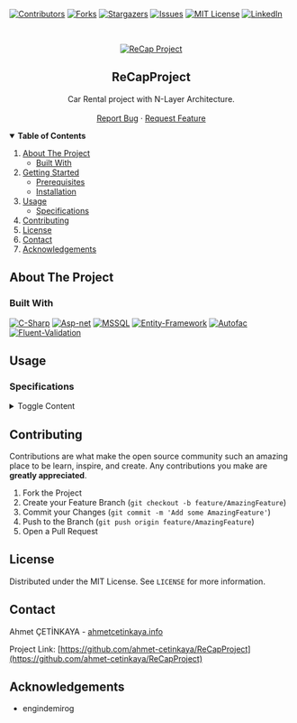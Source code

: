 [![Contributors][contributors-shield]][contributors-url]
[![Forks][forks-shield]][forks-url]
[![Stargazers][stars-shield]][stars-url]
[![Issues][issues-shield]][issues-url]
[![MIT License][license-shield]][license-url]
[![LinkedIn][linkedin-shield]][linkedin-url]

<br />
<p align="center">
  <a href="https://github.com/ahmet-cetinkaya/ReCapProject">
    <img src="https://user-images.githubusercontent.com/53148314/110218503-2f2ef700-7ecb-11eb-9753-6f760c72511e.png" alt="ReCap Project">
  </a>
  <h2 align="center">ReCapProject</h2>
  <p align="center">
    Car Rental project with N-Layer Architecture.
    <br />
    <br />
    <a href="https://github.com/ahmet-cetinkaya/ReCapProject/issues">Report Bug</a>
    ·
    <a href="https://github.com/ahmet-cetinkaya/ReCapProject/issues">Request Feature</a>
  </p>
</p>

<details open="open">
  <summary><strong>Table of Contents</strong></summary>
  <ol>
    <li>
      <a href="#about-the-project">About The Project</a>
      <ul>
        <li><a href="#built-with">Built With</a></li>
      </ul>
    </li>
    <li>
      <a href="#getting-started">Getting Started</a>
      <ul>
        <li><a href="#prerequisites">Prerequisites</a></li>
        <li><a href="#installation">Installation</a></li>
      </ul>
    </li>
    <li>
    <a href="#usage">Usage</a>
    <ul>
        <li><a href="#specifications">Specifications</a></li>
      </ul>
    </li>
    <li><a href="#contributing">Contributing</a></li>
    <li><a href="#license">License</a></li>
    <li><a href="#contact">Contact</a></li>
    <li><a href="#acknowledgements">Acknowledgements</a></li>
  </ol>
</details>

## About The Project

### Built With

[![C-Sharp](https://img.shields.io/badge/C%23-239120?style=for-the-badge&logo=c-sharp&logoColor=white)](https://docs.microsoft.com/en-us/dotnet/csharp/)
[![Asp-net](https://img.shields.io/badge/ASP.NET-5C2D91?style=for-the-badge&logo=.net&logoColor=white)](https://dotnet.microsoft.com/apps/aspnet)
[![MSSQL](https://img.shields.io/badge/MSSQL-004880?style=for-the-badge&logo=microsoft-sql-server&logoColor=white)](https://www.microsoft.com/en-us/sql-server/sql-server-2019?rtc=2)
[![Entity-Framework](https://img.shields.io/badge/Entity%20Framework-004880?style=for-the-badge&logo=nuget&logoColor=white)](https://docs.microsoft.com/en-us/ef/)
[![Autofac](https://img.shields.io/badge/Autofac-004880?style=for-the-badge&logo=nuget&logoColor=white)](https://autofac.org/)
[![Fluent-Validation](https://img.shields.io/badge/Fluent%20Validation-004880?style=for-the-badge&logo=nuget&logoColor=white)](https://fluentvalidation.net/)

## Usage

### Specifications

<details>
  <summary>Toggle Content</summary>

#### Cars

### Public Operations

- List all cars
  - Searching Cars By Brand, Color
  - Caching
- Get a single car
  - Caching

### Private Operations

- Ask (Create) a New Car
  - Authenticated users only (Logged In Users)
  - Field validation
- Edit a Question
  - Authenticated users only (Logged In Users)
  - Field Validation
- Delete a Question
  - Authenticated users only (Logged In Users)

#### Car Images

#### Public Operations

- List all car images
- Get a car image
  - Searching Car Image By Car
  - Caching

#### Private Operations

- Ask (Create) a New Car Image
  - Authenticated users only (Logged In Users)
- Edit a Car Image
  - Authenticated users only (Logged In Users)
- Delete a Car Image
  - Authenticated users only (Logged In Users)

#### Brands

#### Public Operations

- Get All Brands
- Get Single Brand

#### Private Operations

- Add (Create) a New Answer To Question
  - Authenticated users only (Logged In Users)
- Edit a Answer
  - Authenticated users only (Logged In Users)
- Delete a Answer
  - Authenticated users only (Logged In Users)

#### Color

#### Public Operations

- Get All Colors
- Get Single Color

#### Private Operations

- Add (Create) a Color
  - Authenticated users only (Logged In Users)
- Edit a Color
  - Authenticated users only (Logged In Users)
- Delete a Color
  - Authenticated users only (Logged In Users)

#### Customer

#### Public Operations

- Get All Customers
- Get Single Customer

#### Private Operations

- Add (Create) a Customer
  - Authenticated users only (Logged In Users)
- Edit a Customer
  - Authenticated users only (Logged In Users)
- Delete a Customer
  - Authenticated users only (Logged In Users)

#### Rental

#### Public Operations

- Get All Rentals
- Get Single Rental

#### Private Operations

- Add (Create) a Rental
  - Authenticated users only (Logged In Users)
- Edit a Rental
  - Authenticated users only (Logged In Users)
- Delete a Rental
  - Authenticated users only (Logged In Users)

#### Users

#### Public Operations

- List all Users
- Get a User
- Add (Create) a User

#### Private Operations

- Edit a User
  - Authenticated users only (Logged In Users)
- Delete a User
  - Authenticated users only (Logged In Users)

## Authentication

Requests are authenticated using the `Authorization` header and value `Bearer {{token}}`. with a valid JWT.

- Authentication Strategy : JWT
  - JWT Expiration : 10 Minutes For Testing Api
- Registration
  - User can register as a "Admin" or simply "User"
  - Password Salt
  - Password Hash
  - Token includes : "id", "email", "name" and "roles"
  <!-- - Token Are Stored In Cookie -->
- Login
  - User can login with "email" and "password"
  - Everytime a user login, new Token are sent to to client

## Models

### User

| Name        | Data Type     | Allow Nulls | Default |
| :---------- | :------------ | :---------- | :------ |
| Id          | int           | False       |         |
| Name        | nvarchar(50)  | False       |         |
| BrandId     | int           | False       |         |
| ColorId     | int           | False       |         |
| DailyPrice  | decimal(18,0) | False       |         |
| ModelYear   | smallint      | False       |         |
| Description | nvarchar(50)  | True        |         |

### Car Images

| Name      | Data Type     | Allow Nulls | Default |
| :-------- | :------------ | :---------- | :------ |
| Id        | int           | False       |         |
| CarId     | int           | False       |         |
| ImagePath | nvarchar(MAX) | False       |         |
| Date      | datetime      | False       |         |

## Brands

| Name | Data Type    | Allow Nulls | Default |
| :--- | :----------- | :---------- | :------ |
| Id   | int          | False       |         |
| Name | nvarchar(25) | False       |         |

## Color

| Name | Data Type    | Allow Nulls | Default |
| :--- | :----------- | :---------- | :------ |
| Id   | int          | False       |         |
| Name | nvarchar(25) | False       |         |

## Customer

| Name        | Data Type | Allow Nulls | Default |
| :---------- | :-------- | :---------- | :------ |
| Id          | int       | False       |         |
| UserId      | int       | False       |         |
| CompanyName | nchar(50) | True        |         |

## Rental

| Name       | Data Type | Allow Nulls | Default |
| :--------- | :-------- | :---------- | :------ |
| Id         | int       | False       |         |
| CarId      | int       | False       |         |
| CustomerId | int       | False       |         |
| RentDate   | datetime  | True        |         |
| ReturnDate | datetime  | True        |         |

## Users

| Name         | Data Type      | Allow Nulls | Default |
| :----------- | :------------- | :---------- | :------ |
| Id           | int            | False       |         |
| FirstName    | nvarchar(50)   | False       |         |
| LastName     | nvarchar(50)   | False       |         |
| Email        | nvarchar(50)   | False       |         |
| PasswordHash | varbinary(500) | False       |         |
| PasswordSalt | varbinary(500) | False       |         |
| Status       | bit            | False       |         |

## OperationClaims

| Name | Data Type    | Allow Nulls | Default |
| :--- | :----------- | :---------- | :------ |
| Id   | int          | False       |         |
| Name | varchar(250) | False       |         |

## UserOperationClaims

| Name             | Data Type | Allow Nulls | Default |
| :--------------- | :-------- | :---------- | :------ |
| Id               | int       | False       |         |
| UserId           | int       | False       |         |
| OperationClaimId | int       | False       |         |

## Layers

### Business

Business Layer created to process or control the incoming information according to the required conditions.

### Core

Core layer containing various particles independent of the project.

### DataAccess

Data Access Layer created to perform database CRUD operations.

### Entities

Entities Layer created for database tables.

### WebAPI

Web API Layer that opens the business layer to the internet.

</details>
<p></p>

## Contributing

Contributions are what make the open source community such an amazing place to be learn, inspire, and create. Any contributions you make are **greatly appreciated**.

1. Fork the Project
2. Create your Feature Branch (`git checkout -b feature/AmazingFeature`)
3. Commit your Changes (`git commit -m 'Add some AmazingFeature'`)
4. Push to the Branch (`git push origin feature/AmazingFeature`)
5. Open a Pull Request

## License

Distributed under the MIT License. See `LICENSE` for more information.

## Contact

Ahmet ÇETİNKAYA - [ahmetcetinkaya.info](https://ahmetcetinkaya.info/)

Project Link: [https://github.com/ahmet-cetinkaya/ReCapProject](https://github.com/ahmet-cetinkaya/ReCapProject)

## Acknowledgements

- engindemirog

[contributors-shield]: https://img.shields.io/github/contributors/ahmet-cetinkaya/ReCapProject.svg?style=for-the-badge
[contributors-url]: https://github.com/ahmet-cetinkaya/ReCapProject/graphs/contributors
[forks-shield]: https://img.shields.io/github/forks/ahmet-cetinkaya/ReCapProject.svg?style=for-the-badge
[forks-url]: https://github.com/ahmet-cetinkaya/ReCapProject/network/members
[stars-shield]: https://img.shields.io/github/stars/ahmet-cetinkaya/ReCapProject.svg?style=for-the-badge
[stars-url]: https://github.com/ahmet-cetinkaya/ReCapProject/stargazers
[issues-shield]: https://img.shields.io/github/issues/ahmet-cetinkaya/ReCapProject.svg?style=for-the-badge
[issues-url]: https://github.com/ahmet-cetinkaya/ReCapProject/issues
[license-shield]: https://img.shields.io/github/license/ahmet-cetinkaya/ReCapProject.svg?style=for-the-badge
[license-url]: https://github.com/ahmet-cetinkaya/ReCapProject/blob/master/LICENSE.txt
[linkedin-shield]: https://img.shields.io/badge/-LinkedIn-black.svg?style=for-the-badge&logo=linkedin&colorB=555
[linkedin-url]: https://linkedin.com/in/ahmet-cetinkaya

